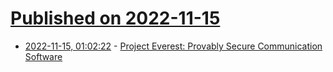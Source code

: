# [Published on 2022-11-15](index.md)

* [2022-11-15, 01:02:22](https://lobste.rs/s/b36rvb/project_everest_provably_secure) - [Project Everest: Provably Secure Communication Software](https://project-everest.github.io/)
